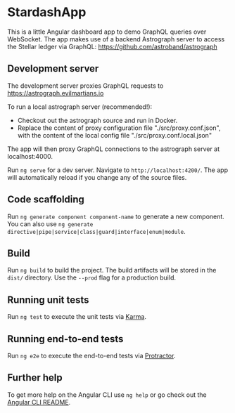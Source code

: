 # StardashApp

This is a little Angular dashboard app to demo GraphQL queries over WebSocket. 
The app makes use of a backend Astrograph server to access the Stellar ledger via GraphQL:
https://github.com/astroband/astrograph

## Development server
The development server proxies GraphQL requests to https://astrograph.evilmartians.io

To run a local astrograph server (recommended!):
* Checkout out the astrograph source and run in Docker. 
* Replace the content of proxy configuration file "./src/proxy.conf.json", with the content of the local config file "./src/proxy.conf.local.json"

The app will then proxy GraphQL connections to the astrograph server at localhost:4000.



Run `ng serve` for a dev server. Navigate to `http://localhost:4200/`. The app will automatically reload if you change any of the source files.

## Code scaffolding

Run `ng generate component component-name` to generate a new component. You can also use `ng generate directive|pipe|service|class|guard|interface|enum|module`.

## Build

Run `ng build` to build the project. The build artifacts will be stored in the `dist/` directory. Use the `--prod` flag for a production build.

## Running unit tests

Run `ng test` to execute the unit tests via [Karma](https://karma-runner.github.io).

## Running end-to-end tests

Run `ng e2e` to execute the end-to-end tests via [Protractor](http://www.protractortest.org/).

## Further help

To get more help on the Angular CLI use `ng help` or go check out the [Angular CLI README](https://github.com/angular/angular-cli/blob/master/README.md).
